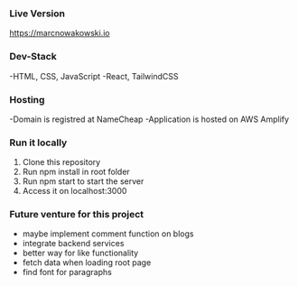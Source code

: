 ### Live Version 
https://marcnowakowski.io

### Dev-Stack
-HTML, CSS, JavaScript
-React, TailwindCSS

### Hosting
-Domain is registred at NameCheap
-Application is hosted on AWS Amplify

### Run it locally
1. Clone this repository
2. Run npm install in root folder
3. Run npm start to start the server
4. Access it on localhost:3000

### Future venture for this project
- maybe implement comment function on blogs
- integrate backend services
- better way for like functionality
- fetch data when loading root page
- find font for paragraphs

